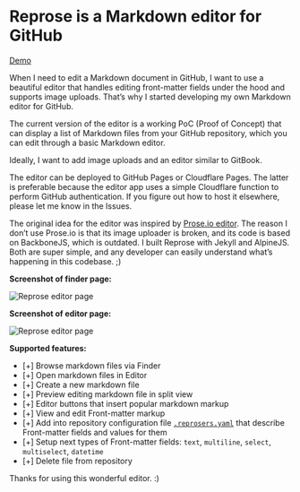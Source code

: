 # Reprose is a Markdown editor for GitHub

[Demo](https://reprose.pp.ua)

When I need to edit a Markdown document in GitHub, I want to use a beautiful editor that handles editing front-matter fields under the hood and supports image uploads. That’s why I started developing my own Markdown editor for GitHub.

The current version of the editor is a working PoC (Proof of Concept) that can display a list of Markdown files from your GitHub repository, which you can edit through a basic Markdown editor.

Ideally, I want to add image uploads and an editor similar to GitBook.

The editor can be deployed to GitHub Pages or Cloudflare Pages. The latter is preferable because the editor app uses a simple Cloudflare function to perform GitHub authentication. If you figure out how to host it elsewhere, please let me know in the Issues.

The original idea for the editor was inspired by [Prose.io editor](https://prose.io). The reason I don’t use Prose.io is that its image uploader is broken, and its code is based on BackboneJS, which is outdated. I built Reprose with Jekyll and AlpineJS. Both are super simple, and any developer can easily understand what’s happening in this codebase. ;)

**Screenshot of finder page:**

![Reprose editor page](https://github.com/jmas/reprose/blob/main/.assets/reprose-finder-screenshot.png?raw=true)

**Screenshot of editor page:**

![Reprose editor page](https://github.com/jmas/reprose/blob/main/.assets/reprose-editor-screenshot.png?raw=true)

**Supported features:**

- [+] Browse markdown files via Finder
- [+] Open markdown files in Editor
- [+] Create a new markdown file
- [+] Preview editing markdown file in split view
- [+] Editor buttons that insert popular markdown markup
- [+] View and edit Front-matter markup
- [+] Add into repository configuration file [`.reprosers.yaml`](https://github.com/jmas/dev-blog/blob/main/.reproserc.yaml) that describe Front-matter fields and values for them
- [+] Setup next types of Front-matter fields: `text`, `multiline`, `select`, `multiselect`, `datetime`
- [+] Delete file from repository

Thanks for using this wonderful editor. :)